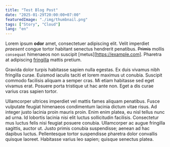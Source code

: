 ```yaml
---
title: "Test Blog Post"
date: "2025-01-29T20:00:00+07:00"
featuredImage: "./img/thumbnail.png"
tags: ["Story", "Cloud"]
lang: "en"
---
```


Lorem ipsum **odor** amet, consectetuer adipiscing elit. Velit imperdiet
_praesent_ congue tortor habitant senectus hendrerit penatibus. ~~Primis~~
mollis `consequat` himenaeos non suscipit [metus][https://example.com]. Pharetra
at adipiscing [fringilla][link] mattis pretium.

<!-- excerpt -->

Gravida dolor turpis habitasse sapien nulla egestas. Ex duis vivamus nibh
fringilla curae. Euismod iaculis taciti et lorem maximus ut conubia. Suscipit
commodo facilisis aliquam a semper cras. Mi etiam habitasse sed eget vivamus
erat. Posuere porta tristique ut hac ante non. Eget a dis curae varius cras
sapien tortor.

Ullamcorper ultrices imperdiet vel mattis fames aliquam penatibus. Fusce
vulputate feugiat himenaeos condimentum lacinia dictum vitae risus. Ad integer
justo lacinia proin mauris proin. Enim enim platea, eu nisl tellus nunc ad urna.
Id lobortis lacinia nisi elit luctus sollicitudin facilisis. Consectetur mus
luctus felis nisi feugiat posuere conubia. Ullamcorper ac augue fringilla
sagittis, auctor ut. Justo primis conubia suspendisse; aenean ad hac dapibus
luctus. Pellentesque tortor suspendisse pharetra dolor convallis quisque
laoreet. Habitasse varius leo sapien; quisque senectus platea.

[link]: https://example.com
